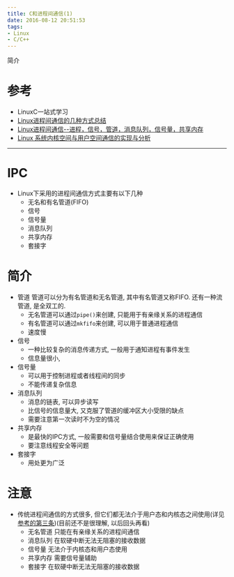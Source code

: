 ```yaml
---
title: C和进程间通信(1)
date: 2016-08-12 20:51:53
tags:
- Linux
- C/C++
---
```

简介

<!--more-->

# 参考
- LinuxC一站式学习
- [Linux进程间通信的几种方式总结][1]
- [Linux进程间通信--进程，信号，管道，消息队列，信号量，共享内存][2]
- [Linux 系统内核空间与用户空间通信的实现与分析][3]

---

# IPC
- Linux下采用的进程间通信方式主要有以下几种
    - 无名和有名管道(FIFO)
    - 信号
    - 信号量
    - 消息队列
    - 共享内存
    - 套接字

# 简介
- 管道
    管道可以分为有名管道和无名管道, 其中有名管道又称FIFO. 还有一种流管道, 是全双工的.
    - 无名管道可以通过`pipe()`来创建, 只能用于有亲缘关系的进程通信
    - 有名管道可以通过`mkfifo`来创建, 可以用于普通进程通信
    - 速度慢
- 信号
    - 一种比较复杂的消息传递方式, 一般用于通知进程有事件发生
    - 信息量很小,
- 信号量
    - 可以用于控制进程或者线程间的同步
    - 不能传递复杂信息
- 消息队列
    - 消息的链表, 可以异步读写
    - 比信号的信息量大, 又克服了管道的缓冲区大小受限的缺点
    - 需要注意第一次读时不为空的情况
- 共享内存
    - 是最快的IPC方式, 一般需要和信号量结合使用来保证正确使用
    - 要注意线程安全等问题
- 套接字
    - 用处更为广泛

# 注意
- 传统进程间通信的方式很多, 但它们都无法介于用户态和内核态之间使用(详见[参考的第三条][3])(目前还不是很理解, 以后回头再看)
    - 无名管道
        只能在有亲缘关系的进程间通信
    - 消息队列
        在软硬中断无法无阻塞的接收数据
    - 信号量
        无法介于内核态和用户态使用
    - 共享内存
        需要信号量辅助
    - 套接字
        在软硬中断无法无阻塞的接收数据

[1]:http://blog.csdn.net/gatieme/article/details/50908749
[2]:http://blog.csdn.net/21aspnet/article/details/7479469
[3]:https://www.ibm.com/developerworks/cn/linux/l-netlink/


